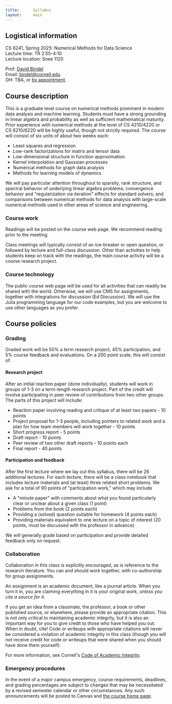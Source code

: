 ```yaml
---
title:      Syllabus
layout:     main
---
```


## Logistical information

CS 6241, Spring 2025: Numerical Methods for Data Science  
Lecture time: TR 2:55-4:10  
Lecture location: Snee 1120

Prof: [David Bindel](http://www.cs.cornell.edu/~bindel)  
Email: <bindel@cornell.edu>  
OH: TBA, or [by appointment](https://outlook.office365.com/owa/calendar/BindelOH@cornellprod.onmicrosoft.com/bookings/).

## Course description

This is a graduate level course on numerical methods prominent in
modern data analysis and machine learning.  Students must have a
strong grounding in linear algebra and probability as well as
sufficient mathematical maturity.  Prior experience with numerical
methods at the level of CS 4210/4220 or CS 6210/6220 will be highly
useful, though not strictly required.  The course will consist of six
units of about two weeks each:

 - Least squares and regression
 - Low-rank factorizations for matrix and tensor data
 - Low-dimensional structure in function approximation
 - Kernel interpolation and Gaussian processes
 - Numerical methods for graph data analysis
 - Methods for learning models of dynamics
 
We will pay particular attention throughout to sparsity, rank
structure, and spectral behavior of underlying linear algebra
problems; convergence behavior and "regularization via iteration"
effects for standard solvers; and comparisons between numerical
methods for data analysis with large-scale numerical methods used in
other areas of science and engineering.

### Course work

Readings will be posted on the course web page.  We recommend reading
prior to the meeting.

Class meetings will typically consist of an ice-breaker or open
question, or followed by lecture and full-class discussion.  Other
than activities to help students keep on track with the readings, the
main course activity will be a course research project.

### Course technology

The public course web page will be used for all activities that can
readily be shared with the world.  Otherwise, we will use CMS for
assignments, together with integrations for discussion (Ed
Discussion).  We will use the Julia programming language for our
code examples, but you are welcome to use other languages as you prefer.

## Course policies

### Grading

Graded work will be 50% a term research project, 45% participation,
and 5% course feedback and evaluations.  On a 200 point scale, this
will consist of:

#### Research project

After an initial reaction paper (done individually), students will
work in groups of 1-3 on a term-length research project.  Part of the
credit will involve participating in peer review of contributions
from two other groups.  The parts of this project will include:

- Reaction paper involving reading and critique of at least two
  papers - 10 points
- Project proposal for 1-3 people, including pointers to related work
  and a plan for how team members will work together - 10 points
- Short progress report - 5 points
- Draft report - 10 points
- Peer review of two other draft reports - 10 points each
- Final report - 40 points

#### Participation and feedback

After the first lecture where we lay out this syllabus, there will be
26 additional lectures.  For each lecture, there will be a class
notebook that includes lecture materials and (at least) three related
short problems.  We ask for a total of 90 points of "participation
work," which may include

- A "minute paper" with comments about what you found particularly
  clear or unclear about a given class (1 point)
- Problems from the book (2 points each)
- Providing a (solved) question suitable for homework (4 points each)
- Providing materials equivalent to one lecture on a topic of interest
  (20 points, must be discussed with the professor in advance)

We will generally grade based on participation and provide detailed
feedback only on request.

### Collaboration

Collaboration in this class is explicitly encouraged, as is reference
to the research literature.  You can and should work together, with
co-authorship for group assignments.

An assignment is an academic document, like a journal article.
When you turn it in, you are claiming everything in it is your
original work, *unless you cite a source for it*.

If you get an idea from a classmate, the professor, a book or
other published source, or elsewhere, please provide an appropriate
citation.  This is not only critical to maintaining academic
integrity, but it is also an important way for you to give credit to
those who have helped you out.  When in doubt, cite!  Code or writeups
with appropriate citations will never be considered a violation of
academic integrity in this class (though you will not receive credit
for code or writeups that were shared when you should have done them
yourself).

For more information, see Cornell's
[Code of Academic Integrity](http://cuinfo.cornell.edu/Academic/AIC.html).

### Emergency procedures

In the event of a major campus emergency, course requirements, deadlines, and
grading percentages are subject to changes that may be necessitated by a
revised semester calendar or other circumstances.  Any such announcements will
be posted to Canvas and [the course home page](index.html).

